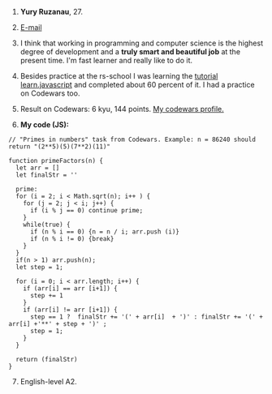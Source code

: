 1. **Yury Ruzanau**, 27.

2. [E-mail](mailto:ruzanoff2009@yandex.by)

3. I think that working in programming and computer science is the highest degree
 of development and a **truly smart and beautiful job** at the present time. I'm
 fast learner and really like to do it.
 
4. Besides practice at the rs-school I was learning the 
[tutorial learn.javascript](https://learn.javascript.ru/) and completed  about 
60 percent of it. I had a practice on Codewars too.

5. Result on Codewars: 6 kyu, 144 points. [My codewars profile.](https://www.codewars.com/users/PASSAGYR69)

6. **My code (JS):**

```
// "Primes in numbers" task from Codewars. Example: n = 86240 should return "(2**5)(5)(7**2)(11)"

function primeFactors(n) { 
  let arr = []
  let finalStr = ''

  prime:
  for (i = 2; i < Math.sqrt(n); i++ ) {
    for (j = 2; j < i; j++) {
      if (i % j == 0) continue prime;
    }
    while(true) {
      if (n % i == 0) {n = n / i; arr.push (i)}
      if (n % i != 0) {break}
    }
  }
  if(n > 1) arr.push(n);
  let step = 1;

  for (i = 0; i < arr.length; i++) {
    if (arr[i] == arr [i+1]) {
      step += 1
    }
    if (arr[i] != arr [i+1]) {
      step == 1 ?  finalStr += '(' + arr[i]  + ')' : finalStr += '(' + arr[i] +'**' + step + ')' ;
      step = 1;
    }
  }

  return (finalStr)
}
```

7. English-level A2.













